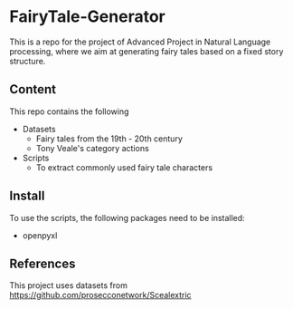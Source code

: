 # FairyTale-Generator
This is a repo for the project of Advanced Project in Natural Language processing, where we aim at generating fairy tales based on a fixed story structure.

## Content
This repo contains the following
* Datasets
  * Fairy tales from the 19th - 20th century
  * Tony Veale's category actions
* Scripts
  * To extract commonly used fairy tale characters


## Install
To use the scripts, the following packages need to be installed:
* openpyxl

## References
This project uses datasets from https://github.com/prosecconetwork/Scealextric
